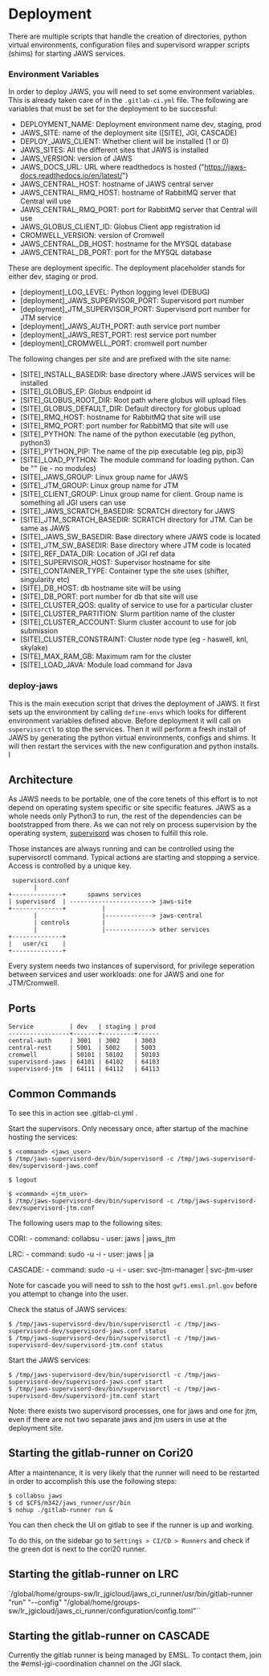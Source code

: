 # Deployment

There are multiple scripts that handle the creation of directories, python
virtual environments, configuration files and supervisord wrapper scripts (shims)
for starting JAWS services. 

### Environment Variables 
In order to deploy JAWS, you will need to set some environment variables. This
is already taken care of in the `.gitlab-ci.yml` file. The following are
variables that must be set for the deployment to be successful:  

- DEPLOYMENT_NAME: Deployment environment name dev, staging, prod  
- JAWS_SITE: name of the deployment site ([SITE], JGI, CASCADE)  
- DEPLOY_JAWS_CLIENT: Whether client will be installed (1 or 0)  
- JAWS_SITES: All the different sites that JAWS is installed   
- JAWS_VERSION: version of JAWS  
- JAWS_DOCS_URL: URL where readthedocs is hosted ("https://jaws-docs.readthedocs.io/en/latest/")  
- JAWS_CENTRAL_HOST: hostname of JAWS central server  
- JAWS_CENTRAL_RMQ_HOST: hostname of RabbitMQ server that Central will use
- JAWS_CENTRAL_RMQ_PORT: port for RabbitMQ server  that Central will use
- JAWS_GLOBUS_CLIENT_ID: Globus Client app registration id  
- CROMWELL_VERSION: version of Cromwell
- JAWS_CENTRAL_DB_HOST: hostname for the MYSQL database 
- JAWS_CENTRAL_DB_PORT: port for the MYSQL database 

These are deployment specific. The deployment placeholder stands for either
dev, staging or prod.  
- [deployment]_LOG_LEVEL: Python logging level (DEBUG)  
- [deployment]_JAWS_SUPERVISOR_PORT: Supervisord port number  
- [deployment]_JTM_SUPERVISOR_PORT: Supervisord port number for JTM service  
- [deployment]_JAWS_AUTH_PORT: auth service port number  
- [deployment]_JAWS_REST_PORT: rest service port number  
- [deployment]_CROMWELL_PORT: cromwell port number  

The following changes per site and are prefixed with the site name:  
- [SITE]_INSTALL_BASEDIR: base directory where JAWS services will be installed  
- [SITE]_GLOBUS_EP: Globus endpoint id   
- [SITE]_GLOBUS_ROOT_DIR: Root path where globus will upload files   
- [SITE]_GLOBUS_DEFAULT_DIR: Default directory for globus upload  
- [SITE]_RMQ_HOST: hostname for RabbitMQ that site will use  
- [SITE]_RMQ_PORT: port number for RabbitMQ that site will use  
- [SITE]_PYTHON: The name of the python executable (eg python, python3)  
- [SITE]_PYTHON_PIP: The name of the pip executable (eg pip, pip3)  
- [SITE]_LOAD_PYTHON: The module command for loading python. Can be "" (ie - no modules)  
- [SITE]_JAWS_GROUP: Linux group name for JAWS  
- [SITE]_JTM_GROUP: Linux group name for JTM  
- [SITE]_CLIENT_GROUP: Linux group name for client. Group name is something all JGI users can use  
- [SITE]_JAWS_SCRATCH_BASEDIR: SCRATCH directory for JAWS  
- [SITE]_JTM_SCRATCH_BASEDIR: SCRATCH directory for JTM. Can be same as JAWS   
- [SITE]_JAWS_SW_BASEDIR: Base directory where JAWS code is located  
- [SITE]_JTM_SW_BASEDIR: Base directory where JTM code is located  
- [SITE]_REF_DATA_DIR: Location of JGI ref data  
- [SITE]_SUPERVISOR_HOST: Supervisor hostname for site  
- [SITE]_CONTAINER_TYPE: Container type the site uses (shifter, singularity etc)  
- [SITE]_DB_HOST: db hostname site will be using  
- [SITE]_DB_PORT: port number for db that site will use  
- [SITE]_CLUSTER_QOS: quality of service to use for a particular cluster  
- [SITE]_CLUSTER_PARTITION: Slurm partition name of the cluster  
- [SITE]_CLUSTER_ACCOUNT: Slurm cluster account to use for job submission  
- [SITE]_CLUSTER_CONSTRAINT: Cluster node type (eg - haswell, knl, skylake) 
- [SITE]_MAX_RAM_GB: Maximum ram for the cluster
- [SITE]_LOAD_JAVA: Module load command for Java  


### deploy-jaws 
This is the main execution script that drives the deployment of JAWS. It first
sets up the environment by calling `define-envs` which looks for different
environment variables defined above. Before deployment it will call on  
`supervisorctl` to stop the services. Then it will perform a fresh install of
JAWS by generating the python virtual environments, configs and shims. It will
then restart the services with the new configuration and python installs. I


## Architecture

As JAWS needs to be portable, one of the core tenets of this effort is to not depend on operating
system specific or site specific features. JAWS as a whole needs only Python3 to run, the rest
of the dependencies can be bootstrapped from there. As we can not rely on process supervision by
the operating system, [supervisord](https://www.supervisord.org) was chosen to fulfill this role.

Those instances are always running and can be controlled using the supervisorctl command. Typical
actions are starting and stopping a service. Access is controlled by a unique key.

     supervisord.conf
           |
    +--------------+      spawns services
    | supervisord  | -----------------------> jaws-site
    +--------------+          |
           |                  |-------------> jaws-central
           | controls         |
           |                  |-------------> other services
    +--------------+
    |   user/ci    |
    +--------------+

Every system needs two instances of supervisord, for privilege seperation between services and
user workloads: one for JAWS and one for JTM/Cromwell.

## Ports

    Service          | dev   | staging | prod
    -----------------+-------+---------+------
    central-auth     | 3001  | 3002    | 3003
    central-rest     | 5001  | 5002    | 5003
    cromwell         | 50101 | 50102   | 50103
    supervisord-jaws | 64101 | 64102   | 64103
    supervisord-jtm  | 64111 | 64112   | 64113


## Common Commands

To see this in action see .gitlab-ci.yml .

Start the supervisors. Only necessary once, after startup of the machine hosting the services: 

    $ <command> <jaws_user>
    $ /tmp/jaws-supervisord-dev/bin/supervisord -c /tmp/jaws-supervisord-dev/supervisord-jaws.conf 

    $ logout

    $ <command> <jtm_user>
    $ /tmp/jaws-supervisord-dev/bin/supervisord -c /tmp/jaws-supervisord-dev/supervisord-jtm.conf

The following users map to the following sites:  

CORI:
    - command: collabsu 
    - user: jaws | jaws_jtm

LRC:
    - command: sudo -u <user> -i
    - user: jaws | ja

CASCADE:
    - command: sudo -u <user> -i
    - user: svc-jtm-manager | svc-jtm-user


Note for cascade you will need to ssh to the host `gwf1.emsl.pnl.gov` before you attempt to change
into the user. 


Check the status of JAWS services:

    $ /tmp/jaws-supervisord-dev/bin/supervisorctl -c /tmp/jaws-supervisord-dev/supervisord-jaws.conf status
    $ /tmp/jaws-supervisord-dev/bin/supervisorctl -c /tmp/jaws-supervisord-dev/supervisord-jtm.conf status

Start the JAWS services:

    $ /tmp/jaws-supervisord-dev/bin/supervisorctl -c /tmp/jaws-supervisord-dev/supervisord-jaws.conf start
    $ /tmp/jaws-supervisord-dev/bin/supervisorctl -c /tmp/jaws-supervisord-dev/supervisord-jtm.conf start

Note: there exists two supervisord processes, one for jaws and one for jtm,  even if there are not two
separate jaws and jtm users in use at the deployment site.


## Starting the gitlab-runner on Cori20

After a maintenance, it is very likely that the runner will need to be restarted
in order to accomplish this use the following steps:

    $ collabsu jaws
    $ cd $CFS/m342/jaws_runner/usr/bin
    $ nohup ./gitlab-runner run &

You can then check the UI on gitlab to see if the runner is up and working.

To do this, on the sidebar go to `Settings > CI/CD > Runners` and check if
the green dot is next to the cori20 runner.

## Starting the gitlab-runner on LRC

`/global/home/groups-sw/lr_jgicloud/jaws_ci_runner/usr/bin/gitlab-runner "run" "--config" "/global/home/groups-sw/lr_jgicloud/jaws_ci_runner/configuration/config.toml"``

## Starting the gitlab-runner on CASCADE 

Currently the gitlab runner is being managed by EMSL. To contact them, join the #emsl-jgi-coordination channel on the JGI slack. 

